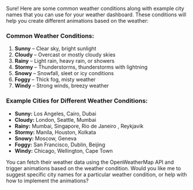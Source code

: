 Sure! Here are some common weather conditions along with example city names that you can use for your weather dashboard. These conditions will help you create different animations based on the weather:

### Common Weather Conditions:
1. **Sunny** – Clear sky, bright sunlight
2. **Cloudy** – Overcast or mostly cloudy skies
3. **Rainy** – Light rain, heavy rain, or showers
4. **Stormy** – Thunderstorms, thunderstorms with lightning
5. **Snowy** – Snowfall, sleet or icy conditions
6. **Foggy** – Thick fog, misty weather
7. **Windy** – Strong winds, breezy weather

### Example Cities for Different Weather Conditions:
- **Sunny:** Los Angeles, Cairo, Dubai
- **Cloudy:** London, Seattle, Mumbai
- **Rainy:** Mumbai, Singapore, Rio de Janeiro ,  Reykjavik
- **Stormy:** Manila, Houston, Kolkata
- **Snowy:** Moscow, Geneva
- **Foggy:** San Francisco, Dublin, Beijing
- **Windy:** Chicago, Wellington, Cape Town

You can fetch their weather data using the OpenWeatherMap API and trigger animations based on the weather condition. Would you like me to suggest specific city names for a particular weather condition, or help with how to implement the animations?